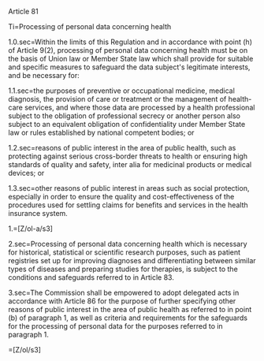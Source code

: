Article 81

Ti=Processing of personal data concerning health

1.0.sec=Within the limits of this Regulation and in accordance with point (h) of Article 9(2), processing of personal data concerning health must be on the basis of Union law or Member State law which shall provide for suitable and specific measures to safeguard the data subject's legitimate interests, and be necessary for:

1.1.sec=the purposes of preventive or occupational medicine, medical diagnosis, the provision of care or treatment or the management of health-care services, and where those data are processed by a health professional subject to the obligation of professional secrecy or another person also subject to an equivalent obligation of confidentiality under Member State law or rules established by national competent bodies; or

1.2.sec=reasons of public interest in the area of public health, such as protecting against serious cross-border threats to health or ensuring high standards of quality and safety, inter alia for medicinal products or medical devices; or

1.3.sec=other reasons of public interest in areas such as social protection, especially in order to ensure the quality and cost-effectiveness of the procedures used for settling claims for benefits and services in the health insurance system.

1.=[Z/ol-a/s3]

2.sec=Processing of personal data concerning health which is necessary for historical, statistical or scientific research purposes, such as patient registries set up for improving diagnoses and differentiating between similar types of diseases and preparing studies for therapies, is subject to the conditions and safeguards referred to in Article 83.

3.sec=The Commission shall be empowered to adopt delegated acts in accordance with Article 86 for the purpose of further specifying other reasons of public interest in the area of public health as referred to in point (b) of paragraph 1, as well as criteria and requirements for the safeguards for the processing of personal data for the purposes referred to in paragraph 1.

=[Z/ol/s3]